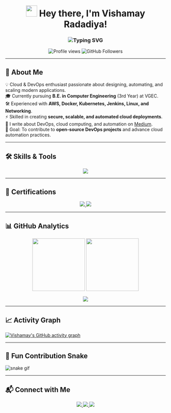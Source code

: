 <h1 align="center">
  <img src="https://media.giphy.com/media/hvRJCLFzcasrR4ia7z/giphy.gif" width="35"> 
  Hey there, I'm Vishamay Radadiya!
</h1>

<h3 align="center">
  <img src="https://readme-typing-svg.herokuapp.com?font=Fira+Code&size=25&pause=1000&color=00C9FF&center=true&vCenter=true&width=600&lines=DevOps+%26+Cloud+Engineer;AWS+%7C+Kubernetes+%7C+Docker;CI%2FCD+Pipelines+%26+Automation;Infrastructure+as+Code;Cloud+Native+Solutions" alt="Typing SVG" />
</h3>

<p align="center">
  <img src="https://komarev.com/ghpvc/?username=vishamay123&label=Profile%20views&color=0e75b6&style=flat" alt="Profile views" />
  <img src="https://img.shields.io/github/followers/vishamay123?label=Followers&style=social" alt="GitHub Followers" />
</p>

---

## 🚀 About Me
💡 Cloud & DevOps enthusiast passionate about designing, automating, and scaling modern applications.  
🎓 Currently pursuing **B.E. in Computer Engineering** (3rd Year) at VGEC.  
🛠 Experienced with **AWS, Docker, Kubernetes, Jenkins, Linux, and Networking**.  
⚡ Skilled in creating **secure, scalable, and automated cloud deployments**.  
📝 I write about DevOps, cloud computing, and automation on [Medium](https://medium.com/@vishamay501).  
🎯 Goal: To contribute to **open-source DevOps projects** and advance cloud automation practices.  

---

## 🛠️ Skills & Tools
<p align="center">
  <img src="https://skillicons.dev/icons?i=aws,azure,docker,kubernetes,jenkins,linux,bash,git,github,githubactions" />
</p>

---

## 📜 Certifications
<p align="center">
  <a href="https://vishamay123.github.io/certifications/aws-cloud-practitioner-certificate.png.png">
    <img src="https://img.shields.io/badge/AWS%20Cloud%20Practitioner-FF9900?style=for-the-badge&logo=amazonaws&logoColor=white" />
  </a>
  <a href="https://vishamay123.github.io/certifications/azure-fundamentals-certificate.png.jpg">
    <img src="https://img.shields.io/badge/Azure%20Fundamentals-0078D4?style=for-the-badge&logo=microsoftazure&logoColor=white" />
  </a>
</p>

---

## 📊 GitHub Analytics
<p align="center">
  <img src="https://github-readme-stats.vercel.app/api?username=vishamay123&show_icons=true&theme=tokyonight&hide_border=true" height="165" />
  <img src="https://github-readme-stats.vercel.app/api/top-langs?username=vishamay123&layout=compact&theme=tokyonight&hide_border=true" height="165" />
</p>

<p align="center">
  <img src="https://github-readme-streak-stats.herokuapp.com?user=vishamay123&theme=tokyonight&hide_border=true" />
</p>

---

## 📈 Activity Graph
[![Vishamay's GitHub activity graph](https://github-readme-activity-graph.vercel.app/graph?username=vishamay123&theme=tokyo-night)](https://github.com/vishamay123)

---

## 🐍 Fun Contribution Snake
![snake gif](https://github.com/vishamay123/profile/blob/output/github-contribution-grid-snake.svg)

---

## 📬 Connect with Me
<p align="center">
  <a href="https://linkedin.com/in/vishamay-radadiya-9723vkr154982" target="_blank">
    <img src="https://img.shields.io/badge/LinkedIn-0A66C2?style=for-the-badge&logo=linkedin&logoColor=white" />
  </a>
  <a href="https://instagram.com/vishamay_radadiya" target="_blank">
    <img src="https://img.shields.io/badge/Instagram-E4405F?style=for-the-badge&logo=instagram&logoColor=white" />
  </a>
  <a href="https://medium.com/@vishamay501" target="_blank">
    <img src="https://img.shields.io/badge/Medium-000000?style=for-the-badge&logo=medium&logoColor=white" />
  </a>
</p>

